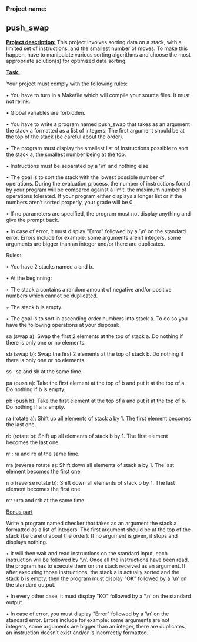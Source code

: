 <h3>Project name:</h3>
<h2> push_swap</h2>

<b><ins>Project description:</ins></b>
This project involves sorting data on a stack, with a limited set of instructions, and the smallest number of moves. To make this happen, have to manipulate various sorting algorithms and choose the most appropriate solution(s) for optimized data sorting.

<b><ins>Task:</ins></b>
<p>Your project must comply with the following rules:</p>
<p>• You have to turn in a Makefile which will compile your source files. It must not relink.</p>
<p>• Global variables are forbidden.</p>
<p>• You have to write a program named push_swap that takes as an argument the stack a formatted as a list of integers. The first argument should be at the top of the
stack (be careful about the order).</p>
<p>• The program must display the smallest list of instructions possible to sort the stack a, the smallest number being at the top.</p>
<p>• Instructions must be separated by a ’\n’ and nothing else.</p>
<p>• The goal is to sort the stack with the lowest possible number of operations. During the evaluation process, the number of instructions found by your program will be compared against a limit: the maximum number of operations tolerated. If your program either displays a longer list or if the numbers aren’t sorted properly, your
grade will be 0.</p>
<p>• If no parameters are specified, the program must not display anything and give the prompt back.</p>
<p>• In case of error, it must display "Error" followed by a ’\n’ on the standard error. Errors include for example: some arguments aren’t integers, some arguments are bigger than an integer and/or there are duplicates.</p>

<p>Rules:</p>
<p>• You have 2 stacks named a and b.</p>
<p>• At the beginning:</p>
<p>◦ The stack a contains a random amount of negative and/or positive numbers which cannot be duplicated.</p>
<p>◦ The stack b is empty.</p>
<p>• The goal is to sort in ascending order numbers into stack a. To do so you have the following operations at your disposal:</p>
<p>sa (swap a): Swap the first 2 elements at the top of stack a. Do nothing if there is only one or no elements.</p>
<p>sb (swap b): Swap the first 2 elements at the top of stack b. Do nothing if there is only one or no elements.</p>
<p>ss : sa and sb at the same time.</p>
<p>pa (push a): Take the first element at the top of b and put it at the top of a. Do nothing if b is empty.</p>
<p>pb (push b): Take the first element at the top of a and put it at the top of b. Do nothing if a is empty.</p>
<p>ra (rotate a): Shift up all elements of stack a by 1. The first element becomes the last one.</p>
<p>rb (rotate b): Shift up all elements of stack b by 1. The first element becomes the last one.</p>
<p>rr : ra and rb at the same time.</p>
<p>rra (reverse rotate a): Shift down all elements of stack a by 1. The last element becomes the first one.</p>
<p>rrb (reverse rotate b): Shift down all elements of stack b by 1. The last element becomes the first one.</p>
<p>rrr : rra and rrb at the same time.</p>

<p><ins>Bonus part</ins></p>
<p>Write a program named checker that takes as an argument the stack a formatted as a list of integers. The first argument should be at the top of the stack (be careful about the order). If no argument is given, it stops and displays nothing.</p>
<p>• It will then wait and read instructions on the standard input, each instruction will be followed by ’\n’. Once all the instructions have been read, the program has to execute them on the stack received as an argument. If after executing those instructions, the stack a is actually sorted and the stack b is empty, then the program must display "OK" followed by a ’\n’ on the standard output.</p>
<p>• In every other case, it must display "KO" followed by a ’\n’ on the standard output.</p>
<p>• In case of error, you must display "Error" followed by a ’\n’ on the standard error. Errors include for example: some arguments are not integers, some arguments are bigger than an integer, there are duplicates, an instruction doesn’t exist and/or is incorrectly formatted.</p>
